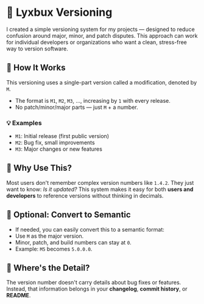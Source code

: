 # 📌 Lyxbux Versioning
I created a simple versioning system for my projects — designed to reduce confusion around major, minor, and patch disputes. This approach can work for individual developers or organizations who want a clean, stress-free way to version software.

## 🔢 How It Works
This versioning uses a single-part version called a modification, denoted by `M`.
- The format is `M1`, `M2`, `M3`, ..., increasing by `1` with every release.
- No patch/minor/major parts — just `M` + a number.

### 💡 Examples
- `M1`: Initial release (first public version)
- `M2`: Bug fix, small improvements
- `M3`: Major changes or new features

## 🎯 Why Use This?
Most users don't remember complex version numbers like `1.4.2`.
They just want to know: *Is it updated?*
This system makes it easy for both **users and developers** to reference versions without thinking in decimals.

## 🔁 Optional: Convert to Semantic
- If needed, you can easily convert this to a semantic format:
- Use `M` as the major version.
- Minor, patch, and build numbers can stay at `0`.
 - Example: `M5` becomes `5.0.0.0`.

## 📖 Where's the Detail?
The version number doesn't carry details about bug fixes or features.
Instead, that information belongs in your **changelog**, **commit history**, or **README**.